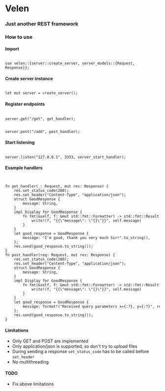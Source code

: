 # Velen
### Just another REST framework
### How to use

#### Import
<code>
use velen::{server::create_server, server_models::{Request, Response}};
</code>

#### Create server instance
<code>
let mut server = create_server();
</code>

#### Register endpoints
<code>
server.get("/get", get_handler);
    
server.post("/add", post_handler);</code>

#### Start listening
<code>
server.listen("127.0.0.1", 3333, server_start_handler);</code>

#### Example handlers
<code>
<pre>
fn get_handler(_: Request, mut res: Response) {
    res.set_status_code(200);
    res.set_header("Content-Type", "application/json");
    struct GoodResponse {
        message: String,
    }
    impl Display for GoodResponse {
        fn fmt(&self, f: &mut std::fmt::Formatter) -> std::fmt::Result {
            write!(f, "{{\"message\": \"{}\"}}", self.message)
        }
    }
    let good_response = GoodResponse {
        message: "I'm good, thank you very much Sir!".to_string(),
    };
    res.send(good_response.to_string());
}
fn post_handler(req: Request, mut res: Response) {
    res.set_status_code(200);
    res.set_header("Content-Type", "application/json");
    struct GoodResponse {
        message: String,
    }
    impl Display for GoodResponse {
        fn fmt(&self, f: &mut std::fmt::Formatter) -> std::fmt::Result {
            write!(f, "{{\"message\": \"{}\"}}", self.message)
        }
    }
    let good_response = GoodResponse {
        message: format!("Received query parameters x={:?}, y={:?}", req.query_params.get("x").unwrap(), req.query_params.get("y").unwrap()),
    };
    res.send(good_response.to_string());
}</pre></code>

#### Limitations
- Only GET and POST are implemented
- Only application/json is supported, so don't try to upload files 
- During sending a response `set_status_code` has to be called before `set_header`
- No multithreading
#### TODO
- Fix above limitations

